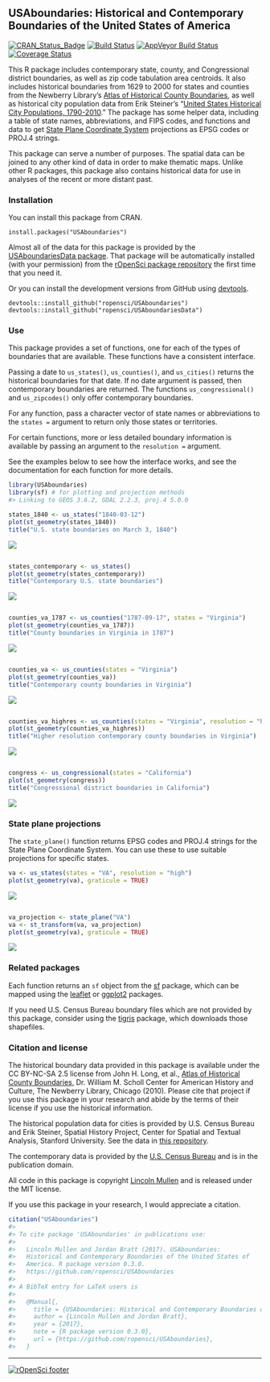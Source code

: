 
<!-- README.md is generated from README.Rmd. Please edit that file -->

## USAboundaries: Historical and Contemporary Boundaries of the United States of America

[![CRAN\_Status\_Badge](http://www.r-pkg.org/badges/version/USAboundaries)](http://cran.r-project.org/package=USAboundaries)
[![Build
Status](https://travis-ci.org/ropensci/USAboundaries.png?branch=master)](https://travis-ci.org/ropensci/USAboundaries)
[![AppVeyor Build
Status](https://ci.appveyor.com/api/projects/status/github/ropensci/USAboundaries?branch=master)](https://ci.appveyor.com/project/ropensci/USAboundaries)
[![Coverage
Status](https://img.shields.io/codecov/c/github/ropensci/USAboundaries/master.svg)](https://codecov.io/github/ropensci/USAboundaries?branch=master)

This R package includes contemporary state, county, and Congressional
district boundaries, as well as zip code tabulation area centroids. It
also includes historical boundaries from 1629 to 2000 for states and
counties from the Newberry Library’s [Atlas of Historical County
Boundaries](http://publications.newberry.org/ahcbp/), as well as
historical city population data from Erik Steiner’s “[United States
Historical City
Populations, 1790-2010](https://github.com/cestastanford/historical-us-city-populations).”
The package has some helper data, including a table of state names,
abbreviations, and FIPS codes, and functions and data to get [State
Plane Coordinate
System](https://en.wikipedia.org/wiki/State_Plane_Coordinate_System)
projections as EPSG codes or PROJ.4 strings.

This package can serve a number of purposes. The spatial data can be
joined to any other kind of data in order to make thematic maps. Unlike
other R packages, this package also contains historical data for use in
analyses of the recent or more distant past.

### Installation

You can install this package from CRAN.

    install.packages("USAboundaries")

Almost all of the data for this package is provided by the
[USAboundariesData
package](https://github.com/ropensci/USAboundariesData). That package
will be automatically installed (with your permission) from the
[rOpenSci package repository](http://packages.ropensci.org/) the first
time that you need it.

Or you can install the development versions from GitHub using
[devtools](https://github.com/hadley/devtools).

    devtools::install_github("ropensci/USAboundaries")
    devtools::install_github("ropensci/USAboundariesData")

### Use

This package provides a set of functions, one for each of the types of
boundaries that are available. These functions have a consistent
interface.

Passing a date to `us_states()`, `us_counties()`, and `us_cities()`
returns the historical boundaries for that date. If no date argument is
passed, then contemporary boundaries are returned. The functions
`us_congressional()` and `us_zipcodes()` only offer contemporary
boundaries.

For any function, pass a character vector of state names or
abbreviations to the `states =` argument to return only those states or
territories.

For certain functions, more or less detailed boundary information is
available by passing an argument to the `resolution =` argument.

See the examples below to see how the interface works, and see the
documentation for each function for more details.

``` r
library(USAboundaries) 
library(sf) # for plotting and projection methods
#> Linking to GEOS 3.6.2, GDAL 2.2.3, proj.4 5.0.0

states_1840 <- us_states("1840-03-12")
plot(st_geometry(states_1840))
title("U.S. state boundaries on March 3, 1840")
```

![](tools/README-unnamed-chunk-2-1.png)<!-- -->

``` r

states_contemporary <- us_states()
plot(st_geometry(states_contemporary))
title("Contemporary U.S. state boundaries")
```

![](tools/README-unnamed-chunk-2-2.png)<!-- -->

``` r

counties_va_1787 <- us_counties("1787-09-17", states = "Virginia")
plot(st_geometry(counties_va_1787))
title("County boundaries in Virginia in 1787")
```

![](tools/README-unnamed-chunk-2-3.png)<!-- -->

``` r

counties_va <- us_counties(states = "Virginia")
plot(st_geometry(counties_va))
title("Contemporary county boundaries in Virginia")
```

![](tools/README-unnamed-chunk-2-4.png)<!-- -->

``` r

counties_va_highres <- us_counties(states = "Virginia", resolution = "high")
plot(st_geometry(counties_va_highres))
title("Higher resolution contemporary county boundaries in Virginia")
```

![](tools/README-unnamed-chunk-2-5.png)<!-- -->

``` r

congress <- us_congressional(states = "California")
plot(st_geometry(congress))
title("Congressional district boundaries in California")
```

![](tools/README-unnamed-chunk-2-6.png)<!-- -->

### State plane projections

The `state_plane()` function returns EPSG codes and PROJ.4 strings for
the State Plane Coordinate System. You can use these to use suitable
projections for specific states.

``` r
va <- us_states(states = "VA", resolution = "high")
plot(st_geometry(va), graticule = TRUE)
```

![](tools/README-unnamed-chunk-3-1.png)<!-- -->

``` r

va_projection <- state_plane("VA")
va <- st_transform(va, va_projection)
plot(st_geometry(va), graticule = TRUE)
```

![](tools/README-unnamed-chunk-3-2.png)<!-- -->

### Related packages

Each function returns an `sf` object from the
[sf](http://cran.r-project.org/package=sf) package, which can be mapped
using the [leaflet](http://cran.r-project.org/package=leaflet) or
[ggplot2](http://cran.r-project.org/package=ggplot2) packages.

If you need U.S. Census Bureau boundary files which are not provided by
this package, consider using the
[tigris](http://cran.r-project.org/package=tigris) package, which
downloads those shapefiles.

### Citation and license

The historical boundary data provided in this package is available under
the CC BY-NC-SA 2.5 license from John H. Long, et al., [Atlas of
Historical County Boundaries](http://publications.newberry.org/ahcbp/),
Dr. William M. Scholl Center for American History and Culture, The
Newberry Library, Chicago (2010). Please cite that project if you use
this package in your research and abide by the terms of their license if
you use the historical information.

The historical population data for cities is provided by U.S. Census
Bureau and Erik Steiner, Spatial History Project, Center for Spatial and
Textual Analysis, Stanford University. See the data in [this
repository](https://github.com/cestastanford/historical-us-city-populations).

The contemporary data is provided by the [U.S. Census
Bureau](https://www.census.gov/geo/maps-data/) and is in the publication
domain.

All code in this package is copyright [Lincoln
Mullen](http://lincolnmullen.com) and is released under the MIT license.

If you use this package in your research, I would appreciate a citation.

``` r
citation("USAboundaries")
#> 
#> To cite package 'USAboundaries' in publications use:
#> 
#>   Lincoln Mullen and Jordan Bratt (2017). USAboundaries:
#>   Historical and Contemporary Boundaries of the United States of
#>   America. R package version 0.3.0.
#>   https://github.com/ropensci/USAboundaries
#> 
#> A BibTeX entry for LaTeX users is
#> 
#>   @Manual{,
#>     title = {USAboundaries: Historical and Contemporary Boundaries of the United States of America},
#>     author = {Lincoln Mullen and Jordan Bratt},
#>     year = {2017},
#>     note = {R package version 0.3.0},
#>     url = {https://github.com/ropensci/USAboundaries},
#>   }
```

-----

[![rOpenSci
footer](http://ropensci.org/public_images/github_footer.png)](http://ropensci.org)
